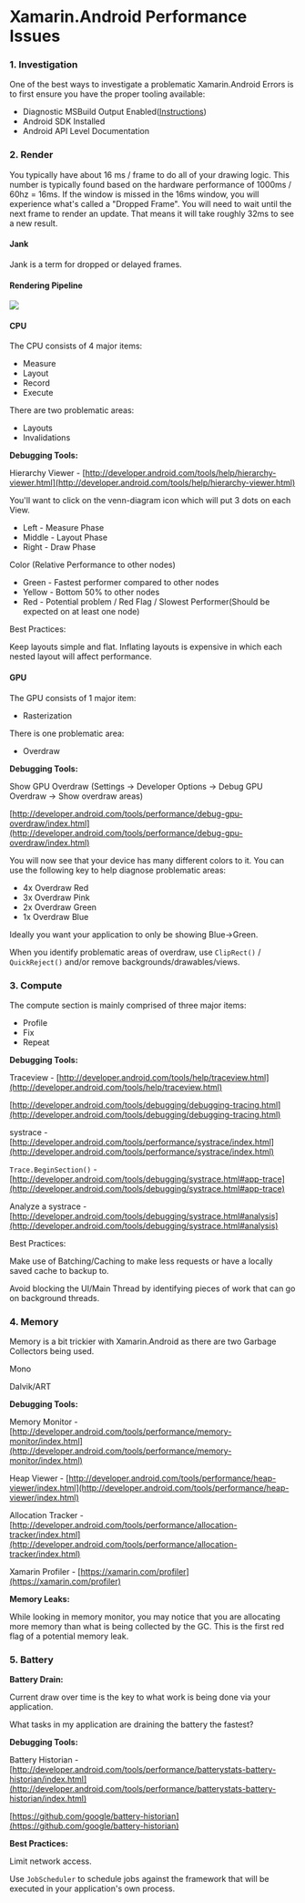 # Xamarin.Android Performance Issues

### 1. Investigation

One of the best ways to investigate a problematic Xamarin.Android Errors is to first ensure you have the proper tooling available:

* Diagnostic MSBuild Output Enabled([Instructions](https://developer.xamarin.com/guides/android/troubleshooting/troubleshooting/#Diagnostic_MSBuild_Output))
* Android SDK Installed
* Android API Level Documentation


### 2. Render

You typically have about 16 ms / frame to do all of your drawing logic. This number is typically found based on the hardware performance of 1000ms / 60hz = 16ms. If the window is missed in the 16ms window, you will experience what's called a "Dropped Frame". You will need to wait until the next frame to render an update. That means it will take roughly 32ms to see a new result.

#### Jank

Jank is a term for dropped or delayed frames.

#### Rendering Pipeline

![](http://i.imgur.com/ZL6mbWJ.png)

#### CPU

The CPU consists of 4 major items:

- Measure
- Layout
- Record
- Execute

There are two problematic areas:

- Layouts
- Invalidations

**Debugging Tools:**

Hierarchy Viewer - [http://developer.android.com/tools/help/hierarchy-viewer.html](http://developer.android.com/tools/help/hierarchy-viewer.html)

You'll want to click on the venn-diagram icon which will put 3 dots on each View.

- Left - Measure Phase
- Middle - Layout Phase
- Right - Draw Phase

Color (Relative Performance to other nodes)

- Green - Fastest performer compared to other nodes
- Yellow - Bottom 50% to other nodes
- Red - Potential problem / Red Flag / Slowest Performer(Should be expected on at least one node)

Best Practices:

Keep layouts simple and flat. Inflating layouts is expensive in which each nested layout will affect performance.

#### GPU

The GPU consists of 1 major item:

- Rasterization

There is one problematic area:

- Overdraw

**Debugging Tools:**

Show GPU Overdraw (Settings -> Developer Options -> Debug GPU Overdraw -> Show overdraw areas)

[http://developer.android.com/tools/performance/debug-gpu-overdraw/index.html](http://developer.android.com/tools/performance/debug-gpu-overdraw/index.html)

You will now see that your device has many different colors to it. You can use the following key to help diagnose problematic areas:

- 4x Overdraw Red
- 3x Overdraw Pink
- 2x Overdraw Green
- 1x Overdraw Blue

Ideally you want your application to only be showing Blue->Green.

When you identify problematic areas of overdraw, use `ClipRect()` / `QuickReject()` and/or remove backgrounds/drawables/views.

### 3. Compute

The compute section is mainly comprised of three major items:

- Profile
- Fix
- Repeat

**Debugging Tools:**

Traceview - [http://developer.android.com/tools/help/traceview.html](http://developer.android.com/tools/help/traceview.html)

[http://developer.android.com/tools/debugging/debugging-tracing.html](http://developer.android.com/tools/debugging/debugging-tracing.html)

systrace - [http://developer.android.com/tools/performance/systrace/index.html](http://developer.android.com/tools/performance/systrace/index.html)

`Trace.BeginSection()` - [http://developer.android.com/tools/debugging/systrace.html#app-trace](http://developer.android.com/tools/debugging/systrace.html#app-trace)

Analyze a systrace - [http://developer.android.com/tools/debugging/systrace.html#analysis](http://developer.android.com/tools/debugging/systrace.html#analysis)

Best Practices:

Make use of Batching/Caching to make less requests or have a locally saved cache to backup to.

Avoid blocking the UI/Main Thread by identifying pieces of work that can go on background threads.

### 4. Memory

Memory is a bit trickier with Xamarin.Android as there are two Garbage Collectors being used.

Mono

Dalvik/ART

**Debugging Tools:**

Memory Monitor - [http://developer.android.com/tools/performance/memory-monitor/index.html](http://developer.android.com/tools/performance/memory-monitor/index.html)

Heap Viewer - [http://developer.android.com/tools/performance/heap-viewer/index.html](http://developer.android.com/tools/performance/heap-viewer/index.html)

Allocation Tracker - [http://developer.android.com/tools/performance/allocation-tracker/index.html](http://developer.android.com/tools/performance/allocation-tracker/index.html)

Xamarin Profiler - [https://xamarin.com/profiler](https://xamarin.com/profiler)

**Memory Leaks:**

While looking in memory monitor, you may notice that you are allocating more memory than what is being collected by the GC. This is the first red flag of a potential memory leak.

### 5. Battery

**Battery Drain:**

Current draw over time is the key to what work is being done via your application.

What tasks in my application are draining the battery the fastest?

**Debugging Tools:**

Battery Historian - [http://developer.android.com/tools/performance/batterystats-battery-historian/index.html](http://developer.android.com/tools/performance/batterystats-battery-historian/index.html)

[https://github.com/google/battery-historian](https://github.com/google/battery-historian)

**Best Practices:**

Limit network access.

Use `JobScheduler` to schedule jobs against the framework that will be executed in your application's own process.